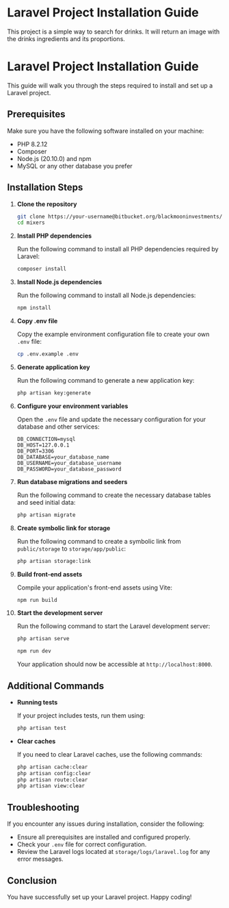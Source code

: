 # Laravel Project Installation Guide

This project is a simple way to search for drinks. It will return an image with the drinks ingredients and its proportions.

# Laravel Project Installation Guide

This guide will walk you through the steps required to install and set up a Laravel project.

## Prerequisites

Make sure you have the following software installed on your machine:

- PHP 8.2.12
- Composer
- Node.js (20.10.0) and npm
- MySQL or any other database you prefer

## Installation Steps

1. **Clone the repository**

    ```sh
    git clone https://your-username@bitbucket.org/blackmooninvestments/cm-whatsapp-outbound.git
    cd mixers
    ```

2. **Install PHP dependencies**

    Run the following command to install all PHP dependencies required by Laravel:

    ```sh
    composer install
    ```

3. **Install Node.js dependencies**

    Run the following command to install all Node.js dependencies:

    ```sh
    npm install
    ```

4. **Copy .env file**

    Copy the example environment configuration file to create your own `.env` file:

    ```sh
    cp .env.example .env
    ```

5. **Generate application key**

    Run the following command to generate a new application key:

    ```sh
    php artisan key:generate
    ```

6. **Configure your environment variables**

    Open the `.env` file and update the necessary configuration for your database and other services:

    ```dotenv
    DB_CONNECTION=mysql
    DB_HOST=127.0.0.1
    DB_PORT=3306
    DB_DATABASE=your_database_name
    DB_USERNAME=your_database_username
    DB_PASSWORD=your_database_password
    ```

7. **Run database migrations and seeders**

    Run the following command to create the necessary database tables and seed initial data:

    ```sh
    php artisan migrate
    ```

8. **Create symbolic link for storage**

    Run the following command to create a symbolic link from `public/storage` to `storage/app/public`:

    ```sh
    php artisan storage:link
    ```

9. **Build front-end assets**

    Compile your application's front-end assets using Vite:

    ```sh
    npm run build
    ```

10. **Start the development server**

    Run the following command to start the Laravel development server:

    ```sh
    php artisan serve
    ```

    ```sh
    npm run dev
    ```

    Your application should now be accessible at `http://localhost:8000`.

## Additional Commands

- **Running tests**

    If your project includes tests, run them using:

    ```sh
    php artisan test
    ```

- **Clear caches**

    If you need to clear Laravel caches, use the following commands:

    ```sh
    php artisan cache:clear
    php artisan config:clear
    php artisan route:clear
    php artisan view:clear
    ```

## Troubleshooting

If you encounter any issues during installation, consider the following:

- Ensure all prerequisites are installed and configured properly.
- Check your `.env` file for correct configuration.
- Review the Laravel logs located at `storage/logs/laravel.log` for any error messages.

## Conclusion

You have successfully set up your Laravel project. Happy coding!
